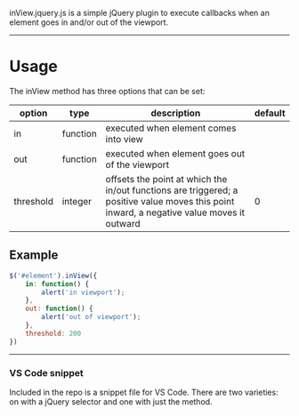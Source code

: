 inView.jquery.js is a simple jQuery plugin to execute callbacks when an element goes in and/or out of the viewport.

---

# Usage

The inView method has three options that can be set:

|option|type|description|default|
|---|---|---|---|
|in|function|executed when element comes into view||
|out|function|executed when element goes out of the viewport||
|threshold|integer|offsets the point at which the in/out functions are triggered; a positive value moves this point inward, a negative value moves it outward|0|

## Example

```javascript
$('#element').inView({
    in: function() {
        alert('in viewport');
    },
    out: function() {
        alert('out of viewport');
    },
    threshold: 200
})
```

---

### VS Code snippet

Included in the repo is a snippet file for VS Code. There are two varieties: on with a jQuery selector and one with just the method.